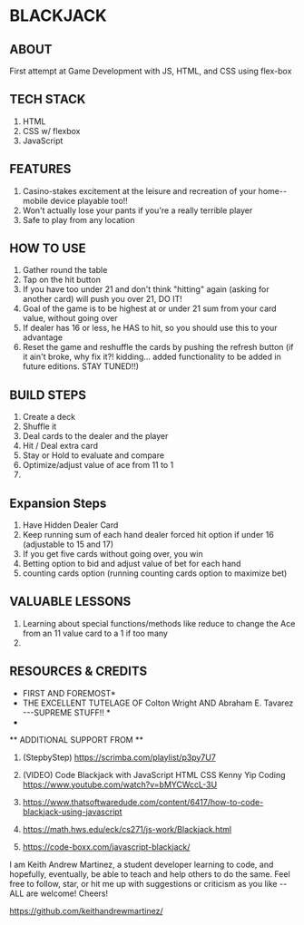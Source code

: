 # BLACKJACK #

## ABOUT ##

First attempt at Game Development with JS, HTML, and CSS using flex-box

## TECH STACK ##
1. HTML
2. CSS w/ flexbox
3. JavaScript

## FEATURES ##

1. Casino-stakes excitement at the leisure and recreation of your home--mobile device playable too!!
2. Won't actually lose your pants if you're a really terrible player
3. Safe to play from any location


## HOW TO USE ##

1. Gather round the table
2. Tap on the hit button
3. If you have too under 21 and don't think "hitting" again (asking for another card) will push you over 21, DO IT!
4. Goal of the game is to be highest at or under 21 sum from your card value, without going over
5. If dealer has 16 or less, he HAS to hit, so you should use this to your advantage
6. Reset the game and reshuffle the cards by pushing the refresh button (if it ain't broke, why fix it?! kidding... added functionality to be added in future editions. STAY TUNED!!)


## BUILD STEPS ##

1. Create a deck
2. Shuffle it
3. Deal cards to the dealer and the player
4. Hit / Deal extra card
5. Stay or Hold to evaluate and compare 
6. Optimize/adjust value of ace from 11 to 1
7. 

## Expansion Steps ##
1. Have Hidden Dealer Card
2. Keep running sum of each hand
dealer forced hit option if under 16 (adjustable to 15 and 17)
3. If you get five cards without going over, you win
4. Betting option to bid and adjust value of bet for each hand
5. counting cards option (running counting cards option to maximize bet)


## VALUABLE LESSONS ##
1. Learning about special functions/methods like reduce to change the Ace from an 11 value card to a 1 if too many 
2. 

## RESOURCES & CREDITS ##

* FIRST AND FOREMOST*
* THE EXCELLENT TUTELAGE OF Colton Wright AND Abraham E. Tavarez ---SUPREME STUFF!! *
* 
** ADDITIONAL SUPPORT FROM **
  
1. (StepbyStep) https://scrimba.com/playlist/p3py7U7

2. (VIDEO) Code Blackjack with JavaScript HTML CSS
Kenny Yip Coding
https://www.youtube.com/watch?v=bMYCWccL-3U


3. https://www.thatsoftwaredude.com/content/6417/how-to-code-blackjack-using-javascript

4. https://math.hws.edu/eck/cs271/js-work/Blackjack.html


5. https://code-boxx.com/javascript-blackjack/

I am Keith Andrew Martinez, a student developer learning to code, and hopefully, eventually, be able to teach and help others to do the same. 
Feel free to follow, star, or hit me up with suggestions or criticism as you like -- ALL are welcome!
Cheers!

https://github.com/keithandrewmartinez/


